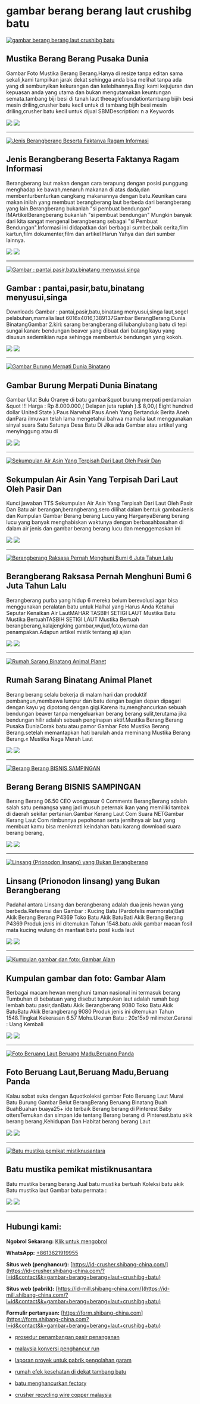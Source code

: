 # gambar berang berang laut crushibg batu

<a href="https://swt.shibang-china.com/?l=id&img&k=gambar+berang+berang+laut+crushibg+batu" target="_blank">![gambar berang berang laut crushibg batu](http://static.shibang-china.com/all-800x300/111.jpg)</a>

## Mustika Berang Berang Pusaka Dunia
Gambar Foto Mustika Berang Berang.Hanya di resize tanpa editan sama sekali,kami tampilkan jarak dekat sehingga anda bisa melihat tanpa ada yang di sembunyikan kekurangan dan kelebihannya.Bagi kami kejujuran dan kepuasan anda yang utama dan bukan mengutamakan keuntungan semata.tambang biji besi di tanah laut theeaglefoundationtambang bijih besi mesin driling,crusher batu kecil untuk di tambang bijih besi mesin driling,crusher batu kecil untuk dijual SBMDescription: n a Keywords


<a href="https://whatsapp.shibangsoft.com/WhatsApp.php" target="_blank" title="WhatsApp">![](http://static.shibang-china.com/icon/whatsapp.png)</a> <a href="https://swt.shibang-china.com/?l=id&icon&k=gambar+berang+berang+laut+crushibg+batu" target="_blank">![](http://static.shibang-china.com/icon/chat-id.png)</a>

---

<a href="https://swt.shibang-china.com/?l=id&img&k=gambar+berang+berang+laut+crushibg+batu" target="_blank">![Jenis Berangberang Beserta Faktanya Ragam Informasi](http://static.shibang-china.com/all-800x300/1503.jpg)</a>

## Jenis Berangberang Beserta Faktanya Ragam Informasi
Berangberang laut makan dengan cara terapung dengan posisi punggung menghadap ke bawah,menaruh makanan di atas dada,dan membenturbenturkan cangkang makanannya dengan batu.Keunikan cara makan inilah yang membuat berangberang laut berbeda dari berangberang yang lain.Berangberang bukanlah "si pembuat bendungan" IMArtikelBerangberang bukanlah "si pembuat bendungan" Mungkin banyak dari kita sangat mengenal berangberang sebagai "si Pembuat Bendungan".Informasi ini didapatkan dari berbagai sumber,baik cerita,film kartun,film dokumenter,film dan artikel Harun Yahya dan dari sumber lainnya.


<a href="https://whatsapp.shibangsoft.com/WhatsApp.php" target="_blank" title="WhatsApp">![](http://static.shibang-china.com/icon/whatsapp.png)</a> <a href="https://swt.shibang-china.com/?l=id&icon&k=gambar+berang+berang+laut+crushibg+batu" target="_blank">![](http://static.shibang-china.com/icon/chat-id.png)</a>

---

<a href="https://swt.shibang-china.com/?l=id&img&k=gambar+berang+berang+laut+crushibg+batu" target="_blank">![Gambar : pantai,pasir,batu,binatang menyusui,singa](http://static.shibang-china.com/all-800x300/845.jpg)</a>

## Gambar : pantai,pasir,batu,binatang menyusui,singa
Downloads Gambar : pantai,pasir,batu,binatang menyusui,singa laut,segel pelabuhan,mamalia laut 6016x4016,1389137Gambar BerangBerang Dunia BinatangGambar 2.kiri: sarang berangberang di lubanglubang batu di tepi sungai kanan: bendungan beaver yang dibuat dari batang kayu yang disusun sedemikian rupa sehingga membentuk bendungan yang kokoh.


<a href="https://whatsapp.shibangsoft.com/WhatsApp.php" target="_blank" title="WhatsApp">![](http://static.shibang-china.com/icon/whatsapp.png)</a> <a href="https://swt.shibang-china.com/?l=id&icon&k=gambar+berang+berang+laut+crushibg+batu" target="_blank">![](http://static.shibang-china.com/icon/chat-id.png)</a>

---

<a href="https://swt.shibang-china.com/?l=id&img&k=gambar+berang+berang+laut+crushibg+batu" target="_blank">![Gambar Burung Merpati Dunia Binatang](http://static.shibang-china.com/all-800x300/1096.jpg)</a>

## Gambar Burung Merpati Dunia Binatang
Gambar Ulat Bulu Oranye di batu gambar&quot burung merpati perdamaian &quot !!! Harga : Rp 8.000.000,( Delapan juta rupiah ).$ 8,00,( Eight hundred dollar United State ).Paus Narwhal Paus Aneh Yang Bertanduk Berita Aneh danPara ilmuwan telah lama mengetahui bahwa mamalia laut menggunakan sinyal suara Satu Satunya Desa Batu Di Jika ada Gambar atau artikel yang menyinggung atau di


<a href="https://whatsapp.shibangsoft.com/WhatsApp.php" target="_blank" title="WhatsApp">![](http://static.shibang-china.com/icon/whatsapp.png)</a> <a href="https://swt.shibang-china.com/?l=id&icon&k=gambar+berang+berang+laut+crushibg+batu" target="_blank">![](http://static.shibang-china.com/icon/chat-id.png)</a>

---

<a href="https://swt.shibang-china.com/?l=id&img&k=gambar+berang+berang+laut+crushibg+batu" target="_blank">![Sekumpulan Air Asin Yang Terpisah Dari Laut Oleh Pasir Dan](http://static.shibang-china.com/all-800x300/752.jpg)</a>

## Sekumpulan Air Asin Yang Terpisah Dari Laut Oleh Pasir Dan
Kunci jawaban TTS Sekumpulan Air Asin Yang Terpisah Dari Laut Oleh Pasir Dan Batu air berangan,berangberang,sero dilihat dalam bentuk gambarJenis dan Kumpulan Gambar Berang berang Lucu yang HarganyaBerang berang lucu yang banyak menghabiskan waktunya dengan berbasahbasahan di dalam air jenis dan gambar berang berang lucu dan menggemaskan ini


<a href="https://whatsapp.shibangsoft.com/WhatsApp.php" target="_blank" title="WhatsApp">![](http://static.shibang-china.com/icon/whatsapp.png)</a> <a href="https://swt.shibang-china.com/?l=id&icon&k=gambar+berang+berang+laut+crushibg+batu" target="_blank">![](http://static.shibang-china.com/icon/chat-id.png)</a>

---

<a href="https://swt.shibang-china.com/?l=id&img&k=gambar+berang+berang+laut+crushibg+batu" target="_blank">![Berangberang Raksasa Pernah Menghuni Bumi 6 Juta Tahun Lalu](http://static.shibang-china.com/all-800x300/113.jpg)</a>

## Berangberang Raksasa Pernah Menghuni Bumi 6 Juta Tahun Lalu
Berangberang purba yang hidup 6 mereka belum berevolusi agar bisa menggunakan peralatan batu untuk Halhal yang Harus Anda Ketahui Seputar Kenaikan Air LautMAHAR TASBIH SETIGI LAUT Mustika Batu Mustika BertuahTASBIH SETIGI LAUT Mustika Bertuah berangberang,kalajengking gambar,wujud,foto,warna dan penampakan.Adapun artikel mistik tentang aji ajian


<a href="https://whatsapp.shibangsoft.com/WhatsApp.php" target="_blank" title="WhatsApp">![](http://static.shibang-china.com/icon/whatsapp.png)</a> <a href="https://swt.shibang-china.com/?l=id&icon&k=gambar+berang+berang+laut+crushibg+batu" target="_blank">![](http://static.shibang-china.com/icon/chat-id.png)</a>

---

<a href="https://swt.shibang-china.com/?l=id&img&k=gambar+berang+berang+laut+crushibg+batu" target="_blank">![Rumah Sarang Binatang Animal Planet](http://static.shibang-china.com/all-800x300/88.jpg)</a>

## Rumah Sarang Binatang Animal Planet
Berang berang selalu bekerja di malam hari dan produktif pembangun,membawa lumpur dan batu dengan bagian depan dipagari dengan kayu yg dipotong dengan gigi.Karena itu,menghancurkan sebuah bendungan beaver tanpa mengeluarkan berang berang sulit,terutama jika bendungan hilir adalah sebuah penginapan aktif.Mustika Berang Berang Pusaka DuniaCorak batu atau pamor Gambar Foto Mustika Berang Berang.setelah memantapkan hati barulah anda meminang Mustika Berang Berang.« Mustika Naga Merah Laut


<a href="https://whatsapp.shibangsoft.com/WhatsApp.php" target="_blank" title="WhatsApp">![](http://static.shibang-china.com/icon/whatsapp.png)</a> <a href="https://swt.shibang-china.com/?l=id&icon&k=gambar+berang+berang+laut+crushibg+batu" target="_blank">![](http://static.shibang-china.com/icon/chat-id.png)</a>

---

<a href="https://swt.shibang-china.com/?l=id&img&k=gambar+berang+berang+laut+crushibg+batu" target="_blank">![Berang Berang BISNIS SAMPINGAN](http://static.shibang-china.com/all-800x300/1334.jpg)</a>

## Berang Berang BISNIS SAMPINGAN
Berang Berang 06.50 CEO wongpasar 0 Comments BerangBerang adalah salah satu pemangsa yang jadi musuh peternak ikan yang memiliki tambak di daerah sekitar pertanian.Gambar Kerang Laut Com Suara NETGambar Kerang Laut Com rimbunnya pepohonan serta jernihnya air laut yang membuat kamu bisa menikmati keindahan batu karang download suara berang berang,


<a href="https://whatsapp.shibangsoft.com/WhatsApp.php" target="_blank" title="WhatsApp">![](http://static.shibang-china.com/icon/whatsapp.png)</a> <a href="https://swt.shibang-china.com/?l=id&icon&k=gambar+berang+berang+laut+crushibg+batu" target="_blank">![](http://static.shibang-china.com/icon/chat-id.png)</a>

---

<a href="https://swt.shibang-china.com/?l=id&img&k=gambar+berang+berang+laut+crushibg+batu" target="_blank">![Linsang (Prionodon linsang) yang Bukan Berangberang](http://static.shibang-china.com/all-800x300/958.jpg)</a>

## Linsang (Prionodon linsang) yang Bukan Berangberang
Padahal antara Linsang dan berangberang adalah dua jenis hewan yang berbeda.Referensi dan Gambar : Kucing Batu (Pardofelis marmorata)Bati Akik Berang Berang P4369 Toko Batu Akik BatuBati Akik Berang Berang P4369 Produk jenis ini ditemukan Tahun 1548.batu akik gambar macan fosil mata kucing wulung dn manfaat batu posil kuda laut


<a href="https://whatsapp.shibangsoft.com/WhatsApp.php" target="_blank" title="WhatsApp">![](http://static.shibang-china.com/icon/whatsapp.png)</a> <a href="https://swt.shibang-china.com/?l=id&icon&k=gambar+berang+berang+laut+crushibg+batu" target="_blank">![](http://static.shibang-china.com/icon/chat-id.png)</a>

---

<a href="https://swt.shibang-china.com/?l=id&img&k=gambar+berang+berang+laut+crushibg+batu" target="_blank">![Kumpulan gambar dan foto: Gambar Alam](http://static.shibang-china.com/all-800x300/129.jpg)</a>

## Kumpulan gambar dan foto: Gambar Alam
Berbagai macam hewan menghuni taman nasional ini termasuk berang Tumbuhan di bebatuan yang disebut tumpukan laut adalah rumah bagi lembah batu pasir,danBatu Akik Berangberang 9080 Toko Batu Akik BatuBatu Akik Berangberang 9080 Produk jenis ini ditemukan Tahun 1548.Tingkat Kekerasan 6.57 Mohs.Ukuran Batu : 20x15x9 milimeter.Garansi : Uang Kembali


<a href="https://whatsapp.shibangsoft.com/WhatsApp.php" target="_blank" title="WhatsApp">![](http://static.shibang-china.com/icon/whatsapp.png)</a> <a href="https://swt.shibang-china.com/?l=id&icon&k=gambar+berang+berang+laut+crushibg+batu" target="_blank">![](http://static.shibang-china.com/icon/chat-id.png)</a>

---

<a href="https://swt.shibang-china.com/?l=id&img&k=gambar+berang+berang+laut+crushibg+batu" target="_blank">![Foto Beruang Laut,Beruang Madu,Beruang Panda](http://static.shibang-china.com/all-800x300/147.jpg)</a>

## Foto Beruang Laut,Beruang Madu,Beruang Panda
Kalau sobat suka dengan &quotkoleksi gambar Foto Beruang Laut Murai Batu Burung Gambar Belut BerangBerang Beruang Binatang Buah BuahBuahan buaya25+ ide terbaik Berang berang di Pinterest Baby ottersTemukan dan simpan ide tentang Berang berang di Pinterest.batu akik berang berang,Kehidupan Dan Habitat berang berang Laut


<a href="https://whatsapp.shibangsoft.com/WhatsApp.php" target="_blank" title="WhatsApp">![](http://static.shibang-china.com/icon/whatsapp.png)</a> <a href="https://swt.shibang-china.com/?l=id&icon&k=gambar+berang+berang+laut+crushibg+batu" target="_blank">![](http://static.shibang-china.com/icon/chat-id.png)</a>

---

<a href="https://swt.shibang-china.com/?l=id&img&k=gambar+berang+berang+laut+crushibg+batu" target="_blank">![Batu mustika pemikat mistiknusantara](http://static.shibang-china.com/all-800x300/79.jpg)</a>

## Batu mustika pemikat mistiknusantara
Batu mustika berang berang Jual batu mustika bertuah Koleksi batu akik Batu mustika laut Gambar batu permata :

<a href="https://whatsapp.shibangsoft.com/WhatsApp.php" target="_blank" title="WhatsApp">![](http://static.shibang-china.com/icon/whatsapp.png)</a> <a href="https://swt.shibang-china.com/?l=id&icon&k=gambar+berang+berang+laut+crushibg+batu" target="_blank">![](http://static.shibang-china.com/icon/chat-id.png)</a>

---
## Hubungi kami:

**Ngobrol Sekarang:** [Klik untuk mengobrol](https://swt.shibang-china.com?l=id&contact&k=gambar+berang+berang+laut+crushibg+batu)

**WhatsApp:**  [+8613621919955](https://whatsapp.shibangsoft.com/WhatsApp.php)

**Situs web (penghancur):** [https://id-crusher.shibang-china.com/](https://id-crusher.shibang-china.com/?l=id&contact&k=gambar+berang+berang+laut+crushibg+batu)

**Situs web (pabrik):** [https://id-mill.shibang-china.com/](https://id-mill.shibang-china.com/?l=id&contact&k=gambar+berang+berang+laut+crushibg+batu)

**Formulir pertanyaan:** [https://form.shibang-china.com](https://form.shibang-china.com?l=id&contact&k=gambar+berang+berang+laut+crushibg+batu)

* [prosedur penambangan pasir penanganan](../25/prosedur%20penambangan%20pasir%20penanganan.md)

* [malaysia konversi penghancur run](../20/malaysia%20konversi%20penghancur%20run.md)

* [laporan proyek untuk pabrik pengolahan garam](../19/laporan%20proyek%20untuk%20pabrik%20pengolahan%20garam.md)

* [rumah efek kesehatan di dekat tambang batu](../19/rumah%20efek%20kesehatan%20di%20dekat%20tambang%20batu.md)

* [batu menghancurkan fectory](../24/batu%20menghancurkan%20fectory.md)

* [crusher recycling wire copper malaysia](../16/crusher%20recycling%20wire%20copper%20malaysia.md)